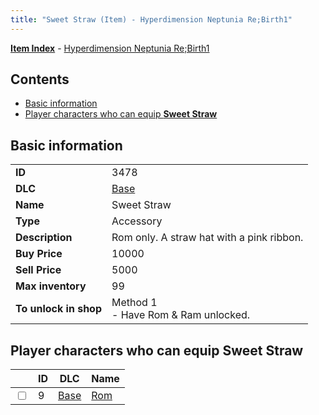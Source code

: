 ```yaml
---
title: "Sweet Straw (Item) - Hyperdimension Neptunia Re;Birth1"
---
```


[**Item Index**](/neptunia/rb1/item/index.html) - [Hyperdimension Neptunia Re;Birth1](/neptunia/rb1)

## Contents

- [Basic information](#basic-information)
- [Player characters who can equip **Sweet Straw**](#player-characters-who-can-equip-sweet-straw)

## Basic information

|   |   |
| -- | -- |
| **ID** | 3478 |
| **DLC** | [Base](/neptunia/rb1/dlc/1-base.html) |
| **Name** | Sweet Straw |
| **Type** | Accessory |
| **Description** | Rom only. A straw hat with a pink ribbon. |
| **Buy Price** | 10000 |
| **Sell Price** | 5000 |
| **Max inventory** | 99 |
| **To unlock in shop** | Method 1<br />- Have Rom & Ram unlocked. |

## Player characters who can equip **Sweet Straw**

|    | ID | DLC | Name |
| -- | -- | --- | ---- |
| <input type="checkbox" id="rb1-player-1-9" class="trackbox" /> | 9 | [Base](/neptunia/rb1/dlc/1-base.html) | [Rom](/neptunia/rb1/player/1-9-rom.html) |